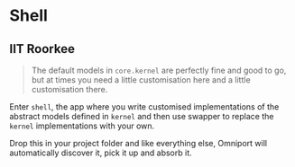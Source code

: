 # Shell

## IIT Roorkee

> The default models in `core.kernel` are perfectly fine and good to go, but at times you need a little customisation here and a little customisation there.

Enter `shell`, the app where you write customised implementations of the abstract models defined in `kernel` and then use swapper to replace the `kernel` implementations with your own.

Drop this in your project folder and like everything else, Omniport will automatically discover it, pick it up and absorb it.
